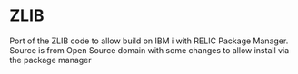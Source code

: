 # ZLIB
Port of the ZLIB code to allow build on IBM i with RELIC Package Manager. Source is from Open Source domain with some changes to allow install via the package manager

